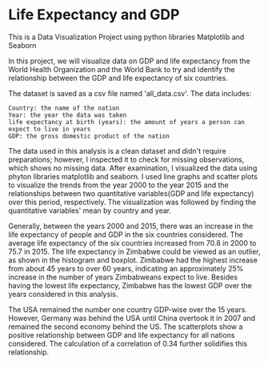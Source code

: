 # Life Expectancy and GDP
This is a Data Visualization Project using python libraries Matplotlib and Seaborn

In this project, we will visualize data on GDP and life expectancy from the World Health Organization and the World Bank to try and identify the relationship between the GDP and life expectancy of six countries.

The dataset is saved as a csv file named 'all_data.csv'. The data includes:

    Country: the name of the nation
    Year: the year the data was taken
    life expectancy at birth (years): the amount of years a person can expect to live in years
    GDP: the gross domestic product of the nation

The data used in this analysis is a clean dataset and didn't require preparations; however, I inspected it to check for missing observations, which shows no missing data. After examination, I visualized the data using phyton libraries matplotlib and seaborn. I used line graphs and scatter plots to visualize the trends from the year 2000 to the year 2015 and the relationships between two quantitative variables(GDP and life expectancy) over this period, respectively. The visualization was followed by finding the quantitative variables' mean by country and year.

Generally, between the years 2000 and 2015, there was an increase in the life expectancy of people and GDP in the six countries considered. The average life expectancy of the six countries increased from 70.8 in 2000 to 75.7 in 2015. The life expectancy in Zimbabwe could be viewed as an outlier, as shown in the histogram and boxplot. Zimbabwe had the highest increase from about 45 years to over 60 years, indicating an approximately 25% increase in the number of years Zimbabweans expect to live. Besides having the lowest life expectancy, Zimbabwe has the lowest GDP over the years considered in this analysis.

The USA remained the number one country GDP-wise over the 15 years. However, Germany was behind the USA until China overtook it in 2007 and remained the second economy behind the US. The scatterplots show a positive relationship between GDP and life expectancy for all nations considered. The calculation of a correlation of 0.34 further solidifies this relationship.